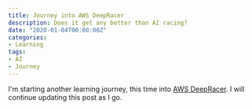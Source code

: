 ```yaml
---
title: Journey into AWS DeepRacer
description: Does it get any better than AI racing?
date: "2020-01-04T00:00:00Z"
categories:
- Learning
tags:
- AI
- Journey
---
```


I'm starting another learning journey, this time into [AWS DeepRacer](https://aws.amazon.com/deepracer/). I will continue updating this post as I go.
